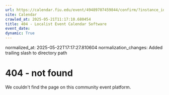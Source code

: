 ```yaml
---
url: https://calendar.fiu.edu/event/49489707459844/confirm/?instance_id=49489707493653&return=https%3A%2F%2Fcalendar.fiu.edu%2Fcalendar%3Fevent_types%255B%255D%3D127590
site: Calendar
crawled_at: 2025-05-21T11:17:10.680454
title: 404 - Localist Event Calendar Software
event_date: 
dynamic: True
---
```

normalized_at: 2025-05-22T17:17:27.810604
normalization_changes: Added trailing slash to directory path

# 404 - not found
We couldn't find the page on this community event platform.
